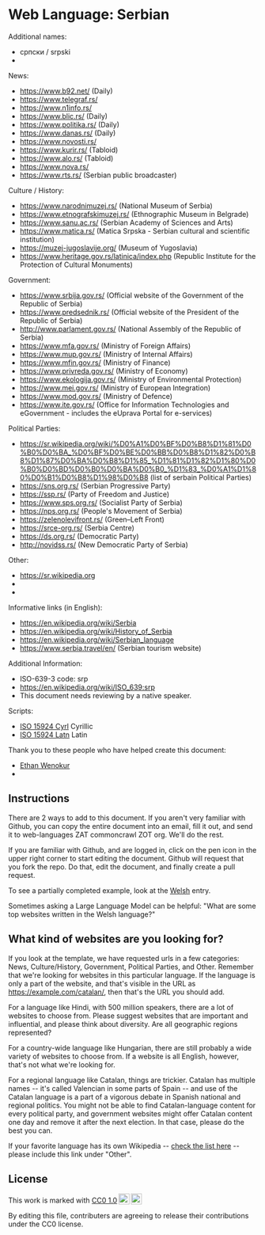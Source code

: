 # Web Language: Serbian

Additional names:
- српски / srpski
- 

News:
- https://www.b92.net/ (Daily)
- https://www.telegraf.rs/
- https://www.n1info.rs/
- https://www.blic.rs/ (Daily)
- https://www.politika.rs/ (Daily)
- https://www.danas.rs/ (Daily)
- https://www.novosti.rs/
- https://www.kurir.rs/ (Tabloid)
- https://www.alo.rs/ (Tabloid)
- https://www.nova.rs/
- https://www.rts.rs/ (Serbian public broadcaster)

Culture / History:
- https://www.narodnimuzej.rs/ (National Museum of Serbia)
- https://www.etnografskimuzej.rs/ (Ethnographic Museum in Belgrade)
- https://www.sanu.ac.rs/ (Serbian Academy of Sciences and Arts)
- https://www.matica.rs/ (Matica Srpska - Serbian cultural and scientific institution)
- https://muzej-jugoslavije.org/ (Museum of Yugoslavia)
- https://www.heritage.gov.rs/latinica/index.php (Republic Institute for the Protection of Cultural Monuments)

Government:
- https://www.srbija.gov.rs/ (Official website of the Government of the Republic of Serbia)
- https://www.predsednik.rs/ (Official website of the President of the Republic of Serbia)
- http://www.parlament.gov.rs/ (National Assembly of the Republic of Serbia)
- https://www.mfa.gov.rs/ (Ministry of Foreign Affairs)
- https://www.mup.gov.rs/ (Ministry of Internal Affairs)
- https://www.mfin.gov.rs/ (Ministry of Finance)
- https://www.privreda.gov.rs/ (Ministry of Economy)
- https://www.ekologija.gov.rs/ (Ministry of Environmental Protection)
- https://www.mei.gov.rs/ (Ministry of European Integration)
- https://www.mod.gov.rs/ (Ministry of Defence)
- https://www.ite.gov.rs/ (Office for Information Technologies and eGovernment - includes the eUprava Portal for e-services)

Political Parties:
- https://sr.wikipedia.org/wiki/%D0%A1%D0%BF%D0%B8%D1%81%D0%B0%D0%BA_%D0%BF%D0%BE%D0%BB%D0%B8%D1%82%D0%B8%D1%87%D0%BA%D0%B8%D1%85_%D1%81%D1%82%D1%80%D0%B0%D0%BD%D0%B0%D0%BA%D0%B0_%D1%83_%D0%A1%D1%80%D0%B1%D0%B8%D1%98%D0%B8 (list of serbain Political Parties)
- https://sns.org.rs/ (Serbian Progressive Party)
- https://ssp.rs/ (Party of Freedom and Justice)
- https://www.sps.org.rs/ (Socialist Party of Serbia)
- https://nps.org.rs/ (People's Movement of Serbia)
- https://zelenolevifront.rs/ (Green–Left Front)
- https://srce-org.rs/ (Serbia Centre)
- https://ds.org.rs/ (Democratic Party)
- http://novidss.rs/ (New Democratic Party of Serbia)

Other:
- https://sr.wikipedia.org
- 
- 

Informative links (in English):
- https://en.wikipedia.org/wiki/Serbia
- https://en.wikipedia.org/wiki/History_of_Serbia
- https://en.wikipedia.org/wiki/Serbian_language
- https://www.serbia.travel/en/ (Serbian tourism website)

Additional Information:
- ISO-639-3 code: srp
- https://en.wikipedia.org/wiki/ISO_639:srp
- This document needs reviewing by a native speaker.


Scripts:
- <a href="https://en.wikipedia.org/wiki/ISO_15924">ISO 15924 Cyrl</a> Cyrillic
- <a href="https://en.wikipedia.org/wiki/ISO_15924">ISO 15924 Latn</a> Latin

Thank you to these people who have helped create this document:
- [Ethan Wenokur](https://github.com/e-Winnie)
- 

## Instructions

There are 2 ways to add to this document. If you aren't very familiar
with Github, you can copy the entire document into an email, fill it
out, and send it to web-languages ZAT commoncrawl ZOT org. We'll do the rest.

If you are familiar with Github, and are logged in, click on the pen
icon in the upper right corner to start editing the document.
Github will request that you fork the repo. Do that, edit the
document, and finally create a pull request.

To see a partially completed example, look at the
[Welsh](../living/welsh.md) entry.

Sometimes asking a Large Language Model can be helpful: "What are some
top websites written in the Welsh language?"

## What kind of websites are you looking for?

If you look at the template, we have requested urls in a few
categories: News, Culture/History, Government, Political Parties, and
Other. Remember that we're looking for websites in this particular
language. If the language is only a part of the website, and that's
visible in the URL as https://example.com/catalan/, then that's the
URL you should add.

For a language like Hindi, with 500 million speakers, there are a lot
of websites to choose from. Please suggest websites that are important
and influential, and please think about diversity. Are all geographic
regions represented?

For a country-wide language like Hungarian, there are still probably a
wide variety of websites to choose from. If a website is all English,
however, that's not what we're looking for.

For a regional language like Catalan, things are trickier. Catalan has
multiple names -- it's called Valencian in some parts of Spain -- and
use of the Catalan language is a part of a vigorous debate in Spanish
national and regional politics. You might not be able to find
Catalan-language content for every political party, and government
websites might offer Catalan content one day and remove it after
the next election. In that case, please do the best you can.

If your favorite language has its own Wikipedia -- [check the list here](https://en.wikipedia.org/wiki/List_of_Wikipedias) --
please include this link under "Other".

## License

<p xmlns:cc="http://creativecommons.org/ns#" >This work is marked with <a href="https://creativecommons.org/publicdomain/zero/1.0/?ref=chooser-v1" target="_blank" rel="license noopener noreferrer" style="display:inline-block;">CC0 1.0<img style="height:22px!important;margin-left:3px;vertical-align:text-bottom;" src="https://mirrors.creativecommons.org/presskit/icons/cc.svg?ref=chooser-v1" alt=""><img style="height:22px!important;margin-left:3px;vertical-align:text-bottom;" src="https://mirrors.creativecommons.org/presskit/icons/zero.svg?ref=chooser-v1" alt=""></a></p>

By editing this file, contributers are agreeing to release their contributions under the CC0 license.

